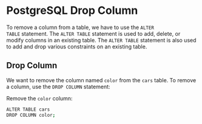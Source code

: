 # PostgreSQL Drop Column

To remove a column from a table, we have to use the `ALTER TABLE` statement. The `ALTER TABLE` statement is used to add, delete, or modify columns in an existing table. The `ALTER TABLE` statement is also used to add and drop various constraints on an existing table.

## Drop Column

We want to remove the column named `color` from the `cars` table. To remove a column, use the `DROP COLUMN` statement:

Remove the `color` column:

```bash
ALTER TABLE cars
DROP COLUMN color;
```